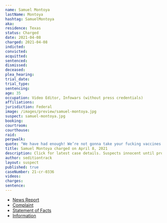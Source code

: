 ```yaml
---
name: Samuel Montoya
lastName: Montoya
hashtag: SamuelMontoya
aka:
residence: Texas
status: Charged
date: 2021-04-08
charged: 2021-04-08
indicted:
convicted: 
acquitted:
sentenced: 
dismissed: 
deceased:
plea_hearing:
trial_date:
trial_type:
sentencing:
age: 35
occupation: Video Editor, Infowars (without press credentials)
affiliations:
jurisdiction: Federal
image: /images/preview/samuel-montoya.jpg
suspect: samuel-montoya.jpg
booking:
courtroom:
courthouse:
raid:
perpwalk:
quote: "We have had enough! We’re not gonna take your fucking vaccines! We’re not gonna take all your bullshit! The people are rising up!"
title: Samuel Montoya charged on April 8, 2021
description: Click for latest case details. Suspects innocent until proven guilty.
author: seditiontrack
layout: suspect
published: true
caseNumber: 21-cr-0336
videos:
charges:
sentence:
---
```

- [News Report](https://www.alternet.org/2021/04/samuel-christopher-montoya/)
- [Complaint](https://www.justice.gov/usao-dc/case-multi-defendant/file/1386666/download)
- [Statement of Facts](https://www.justice.gov/usao-dc/case-multi-defendant/file/1386671/download)
- [Information](https://www.justice.gov/usao-dc/case-multi-defendant/file/1392986/download)
